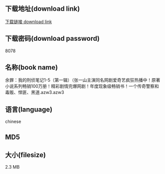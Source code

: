 ## 下载地址(download link)
[下载链接 download link](https://voluble-croquembouche-d321dc.netlify.app/?s=%E4%BD%99%E7%BD%AA%EF%BC%9A%E6%88%91%E7%9A%84%E5%88%91%E4%BE%A6%E7%AC%94%E8%AE%B01-5%EF%BC%88%E7%AC%AC%E4%B8%80%E8%BE%91%EF%BC%89%EF%BC%88%E5%BC%A0%E4%B8%80%E5%B1%B1%E4%B8%BB%E6%BC%94%E5%90%8C%E5%90%8D%E7%BD%91%E5%89%A7%E7%88%B1%E5%A5%87%E8%89%BA%E7%96%AF%E7%8B%82%E7%83%AD%E6%92%AD%E4%B8%AD%EF%BC%81%E5%8E%9F%E8%91%97%E5%B0%8F%E8%AF%B4%E7%B3%BB%E5%88%97%E7%95%85%E9%94%80100%E4%B8%87%E5%86%8C%EF%BC%81%E7%B2%BE%E5%BD%A9%E5%89%A7%E6%83%85%E5%AE%8C%E7%88%86%E7%BD%91%E5%89%A7%EF%BC%81%E5%B9%B4%E5%BA%A6%E7%8E%B0%E8%B1%A1%E7%BA%A7%E7%95%85%E9%94%80%E4%B9%A6%EF%BC%81%E4%B8%80%E4%B8%AA%E4%BC%A0%E5%A5%87%E8%AD%A6%E5%AF%9F%E5%92%8C%E6%AF%92%E8%B4%A9%E3%80%81%E6%82%8D%E5%8C%AA%E3%80%81%E9%BB%91%E9%81%93.azw3)

## 下载密码(download password)
8078

## 名称(book name)
余罪：我的刑侦笔记1-5（第一辑）（张一山主演同名网剧爱奇艺疯狂热播中！原著小说系列畅销100万册！精彩剧情完爆网剧！年度现象级畅销书！一个传奇警察和毒贩、悍匪、黑道.azw3.azw3

## 语言(language)
chinese

## MD5


## 大小(filesize)
2.3 MB
